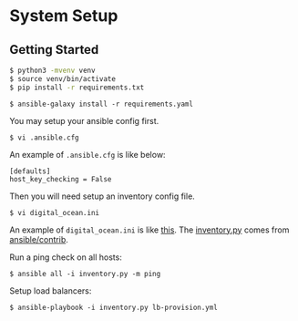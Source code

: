 # System Setup

## Getting Started

```bash
$ python3 -mvenv venv
$ source venv/bin/activate
$ pip install -r requirements.txt
```

```
$ ansible-galaxy install -r requirements.yaml
```

You may setup your ansible config first.

```
$ vi .ansible.cfg
```

An example of `.ansible.cfg` is like below:

```
[defaults]
host_key_checking = False
```

Then you will need setup an inventory config file.

```
$ vi digital_ocean.ini
```

An example of `digital_ocean.ini` is like [this](https://github.com/ansible/ansible/blob/devel/contrib/inventory/digital_ocean.ini). The [inventory.py](inventory.py) comes from [ansible/contrib](https://github.com/ansible/ansible/blob/devel/contrib/inventory/digital_ocean.py).

Run a ping check on all hosts:

```
$ ansible all -i inventory.py -m ping
```

Setup load balancers:

```
$ ansible-playbook -i inventory.py lb-provision.yml
```
